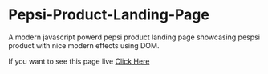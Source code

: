 # Pepsi-Product-Landing-Page
A modern javascript powerd pepsi product landing page showcasing pespsi product with nice modern effects using DOM.


If you want to see this page live <a href=https://pepsi-arpit.netlify.app/>Click Here</a>
